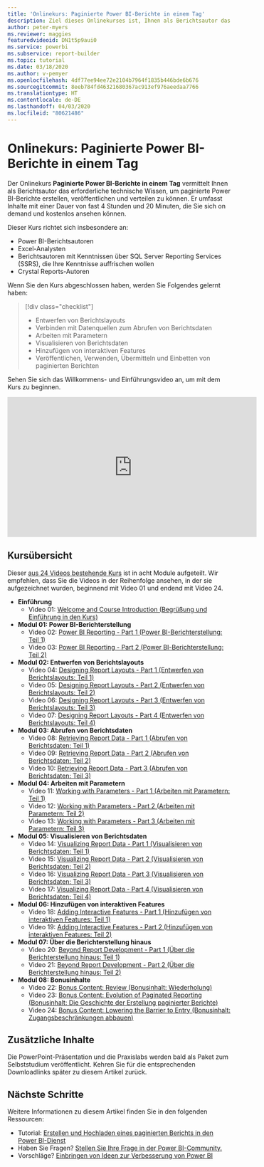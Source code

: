 ```yaml
---
title: 'Onlinekurs: Paginierte Power BI-Berichte in einem Tag'
description: Ziel dieses Onlinekurses ist, Ihnen als Berichtsautor das erforderliche technische Wissen zu vermitteln, um paginierte Power BI-Berichte erstellen, veröffentlichen und verteilen zu können.
author: peter-myers
ms.reviewer: maggies
featuredvideoid: DN1t5p9aui0
ms.service: powerbi
ms.subservice: report-builder
ms.topic: tutorial
ms.date: 03/18/2020
ms.author: v-pemyer
ms.openlocfilehash: 4df77ee94ee72e2104b7964f1835b446bde6b676
ms.sourcegitcommit: 8eeb784fd46321680367ac913ef976aeedaa7766
ms.translationtype: HT
ms.contentlocale: de-DE
ms.lasthandoff: 04/03/2020
ms.locfileid: "80621486"
---
```

# <a name="online-course-power-bi-paginated-reports-in-a-day"></a>Onlinekurs: Paginierte Power BI-Berichte in einem Tag

Der Onlinekurs **Paginierte Power BI-Berichte in einem Tag** vermittelt Ihnen als Berichtsautor das erforderliche technische Wissen, um paginierte Power BI-Berichte erstellen, veröffentlichen und verteilen zu können. Er umfasst Inhalte mit einer Dauer von fast 4 Stunden und 20 Minuten, die Sie sich on demand und kostenlos ansehen können.

Dieser Kurs richtet sich insbesondere an:

- Power BI-Berichtsautoren
- Excel-Analysten
- Berichtsautoren mit Kenntnissen über SQL Server Reporting Services (SSRS), die Ihre Kenntnisse auffrischen wollen
- Crystal Reports-Autoren

Wenn Sie den Kurs abgeschlossen haben, werden Sie Folgendes gelernt haben:

> [!div class="checklist"]
> - Entwerfen von Berichtslayouts
> - Verbinden mit Datenquellen zum Abrufen von Berichtsdaten
> - Arbeiten mit Parametern
> - Visualisieren von Berichtsdaten
> - Hinzufügen von interaktiven Features
> - Veröffentlichen, Verwenden, Übermitteln und Einbetten von paginierten Berichten

Sehen Sie sich das Willkommens- und Einführungsvideo an, um mit dem Kurs zu beginnen.

<iframe width="560" height="315" src="https://www.youtube.com/embed/DN1t5p9aui0" frameborder="0" allowfullscreen></iframe>

## <a name="course-outline"></a>Kursübersicht

Dieser [aus 24 Videos bestehende Kurs](https://www.youtube.com/playlist?list=PL1N57mwBHtN1icIhpjQOaRL8r9G-wytpT) ist in acht Module aufgeteilt. Wir empfehlen, dass Sie die Videos in der Reihenfolge ansehen, in der sie aufgezeichnet wurden, beginnend mit Video 01 und endend mit Video 24.

- **Einführung**
  - Video 01: [Welcome and Course Introduction (Begrüßung und Einführung in den Kurs)](https://www.youtube.com/watch?v=DN1t5p9aui0&list=PL1N57mwBHtN1icIhpjQOaRL8r9G-wytpT)
- **Modul 01: Power BI-Berichterstellung**
  - Video 02: [Power BI Reporting - Part 1 (Power BI-Berichterstellung: Teil 1)](https://www.youtube.com/watch?v=s6Amctk3Z_g&list=PL1N57mwBHtN1icIhpjQOaRL8r9G-wytpT)
  - Video 03: [Power BI Reporting - Part 2 (Power BI-Berichterstellung: Teil 2)](https://www.youtube.com/watch?v=jXTiYJKw1Rs&list=PL1N57mwBHtN1icIhpjQOaRL8r9G-wytpT)
- **Modul 02: Entwerfen von Berichtslayouts**
  - Video 04: [Designing Report Layouts - Part 1 (Entwerfen von Berichtslayouts: Teil 1)](https://www.youtube.com/watch?v=EjHANN3rGNs&list=PL1N57mwBHtN1icIhpjQOaRL8r9G-wytpT)
  - Video 05: [Designing Report Layouts - Part 2 (Entwerfen von Berichtslayouts: Teil 2)](https://www.youtube.com/watch?v=2CZIrJU_HZU&list=PL1N57mwBHtN1icIhpjQOaRL8r9G-wytpT)
  - Video 06: [Designing Report Layouts - Part 3 (Entwerfen von Berichtslayouts: Teil 3)](https://www.youtube.com/watch?v=eaFFzkT6pxE&list=PL1N57mwBHtN1icIhpjQOaRL8r9G-wytpT)
  - Video 07: [Designing Report Layouts - Part 4 (Entwerfen von Berichtslayouts: Teil 4)](https://www.youtube.com/watch?v=0z576TI27Vg&list=PL1N57mwBHtN1icIhpjQOaRL8r9G-wytpT)
- **Modul 03: Abrufen von Berichtsdaten**
  - Video 08: [Retrieving Report Data - Part 1 (Abrufen von Berichtsdaten: Teil 1)](https://www.youtube.com/watch?v=SHGTTYXtio0&list=PL1N57mwBHtN1icIhpjQOaRL8r9G-wytpT)
  - Video 09: [Retrieving Report Data - Part 2 (Abrufen von Berichtsdaten: Teil 2)](https://www.youtube.com/watch?v=1Dzd9wb7XUY&list=PL1N57mwBHtN1icIhpjQOaRL8r9G-wytpT)
  - Video 10: [Retrieving Report Data - Part 3 (Abrufen von Berichtsdaten: Teil 3)](https://www.youtube.com/watch?v=OFXG7sl5L2o&list=PL1N57mwBHtN1icIhpjQOaRL8r9G-wytpT)
- **Modul 04: Arbeiten mit Parametern**
  - Video 11: [Working with Parameters - Part 1 (Arbeiten mit Parametern: Teil 1)](https://www.youtube.com/watch?v=o7WaK88kheA&list=PL1N57mwBHtN1icIhpjQOaRL8r9G-wytpT)
  - Video 12: [Working with Parameters - Part 2 (Arbeiten mit Parametern: Teil 2)](https://www.youtube.com/watch?v=okj6wO72clQ&list=PL1N57mwBHtN1icIhpjQOaRL8r9G-wytpT)
  - Video 13: [Working with Parameters - Part 3 (Arbeiten mit Parametern: Teil 3)](https://www.youtube.com/watch?v=13-6sWIRD74&list=PL1N57mwBHtN1icIhpjQOaRL8r9G-wytpT)
- **Modul 05: Visualisieren von Berichtsdaten**
  - Video 14: [Visualizing Report Data - Part 1 (Visualisieren von Berichtsdaten: Teil 1)](https://www.youtube.com/watch?v=b4TxBBtOWSw&list=PL1N57mwBHtN1icIhpjQOaRL8r9G-wytpT)
  - Video 15: [Visualizing Report Data - Part 2 (Visualisieren von Berichtsdaten: Teil 2)](https://www.youtube.com/watch?v=JhEa_TugXeE&list=PL1N57mwBHtN1icIhpjQOaRL8r9G-wytpT)
  - Video 16: [Visualizing Report Data - Part 3 (Visualisieren von Berichtsdaten: Teil 3)](https://www.youtube.com/watch?v=dliLsRvQB-c&list=PL1N57mwBHtN1icIhpjQOaRL8r9G-wytpT)
  - Video 17: [Visualizing Report Data - Part 4 (Visualisieren von Berichtsdaten: Teil 4)](https://www.youtube.com/watch?v=5yHxuRRP_eU&list=PL1N57mwBHtN1icIhpjQOaRL8r9G-wytpT)
- **Modul 06: Hinzufügen von interaktiven Features**
  - Video 18: [Adding Interactive Features - Part 1 (Hinzufügen von interaktiven Features: Teil 1)](https://www.youtube.com/watch?v=LInMHpTEaI0&list=PL1N57mwBHtN1icIhpjQOaRL8r9G-wytpT)
  - Video 19: [Adding Interactive Features - Part 2 (Hinzufügen von interaktiven Features: Teil 2)](https://www.youtube.com/watch?v=b_pr1xsbRJc&list=PL1N57mwBHtN1icIhpjQOaRL8r9G-wytpT)
- **Modul 07: Über die Berichterstellung hinaus**
  - Video 20: [Beyond Report Development - Part 1 (Über die Berichterstellung hinaus: Teil 1)](https://www.youtube.com/watch?v=1CgDVDslwvs&list=PL1N57mwBHtN1icIhpjQOaRL8r9G-wytpT)
  - Video 21: [Beyond Report Development - Part 2 (Über die Berichterstellung hinaus: Teil 2)](https://www.youtube.com/watch?v=KRwtl7h0ynI&list=PL1N57mwBHtN1icIhpjQOaRL8r9G-wytpT)
- **Modul 08: Bonusinhalte**
  - Video 22: [Bonus Content: Review (Bonusinhalt: Wiederholung)](https://www.youtube.com/watch?v=w5zlJ8BodxI&list=PL1N57mwBHtN1icIhpjQOaRL8r9G-wytpT)
  - Video 23: [Bonus Content: Evolution of Paginated Reporting (Bonusinhalt: Die Geschichte der Erstellung paginierter Berichte)](https://www.youtube.com/watch?v=pevpai65MvY&list=PL1N57mwBHtN1icIhpjQOaRL8r9G-wytpT)
  - Video 24: [Bonus Content: Lowering the Barrier to Entry (Bonusinhalt: Zugangsbeschränkungen abbauen)](https://www.youtube.com/watch?v=vu32LfckCt8&list=PL1N57mwBHtN1icIhpjQOaRL8r9G-wytpT)

## <a name="additional-content"></a>Zusätzliche Inhalte

Die PowerPoint-Präsentation und die Praxislabs werden bald als Paket zum Selbststudium veröffentlicht. Kehren Sie für die entsprechenden Downloadlinks später zu diesem Artikel zurück.

## <a name="next-steps"></a>Nächste Schritte

Weitere Informationen zu diesem Artikel finden Sie in den folgenden Ressourcen:

- Tutorial: [Erstellen und Hochladen eines paginierten Berichts in den Power BI-Dienst](paginated-reports-quickstart-aw.md)
- Haben Sie Fragen? [Stellen Sie Ihre Frage in der Power BI-Community.](https://community.powerbi.com/)
- Vorschläge? [Einbringen von Ideen zur Verbesserung von Power BI](https://ideas.powerbi.com/)
